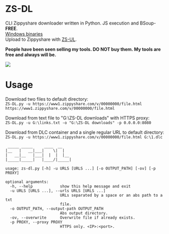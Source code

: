 # ZS-DL
CLI Zippyshare downloader written in Python. JS execution and BSoup-**FREE**.    
[Windows binaries](https://github.com/Sorrow446/ZS-DL/releases)    
Upload to Zippyshare with [ZS-UL](https://github.com/Sorrow446/ZS-UL). 

**People have been seen selling my tools. DO NOT buy them. My tools are free and always will be.**

![](https://i.imgur.com/dQhVL75.png)

# Usage
Download two files to default directory:    
`ZS-DL.py -u https://www1.zippyshare.com/v/00000000/file.html https://www1.zippyshare.com/v/00000000/file.html`

Download from text file to "G:\ZS-DL downloads" with HTTPS proxy:   
`ZS-DL.py -u G:\links.txt -o "G:\ZS-DL downloads" -p 0.0.0.0:8080`

Download from DLC container and a single regular URL to default directory:    
`ZS-DL.py -u https://www1.zippyshare.com/v/00000000/file.html G:\1.dlc`
```
 _____ _____     ____  __
|__   |   __|___|    \|  |
|   __|__   |___|  |  |  |__
|_____|_____|   |____/|_____|

usage: zs-dl.py [-h] -u URLS [URLS ...] [-o OUTPUT_PATH] [-ov] [-p PROXY]

optional arguments:
  -h, --help            show this help message and exit
  -u URLS [URLS ...], --urls URLS [URLS ...]
                        URLs separated by a space or an abs path to a txt
                        file.
  -o OUTPUT_PATH, --output-path OUTPUT_PATH
                        Abs output directory.
  -ov, --overwrite      Overwrite file if already exists.
  -p PROXY, --proxy PROXY
                        HTTPS only. <IP>:<port>.
```
